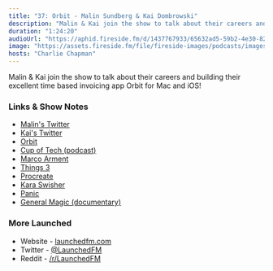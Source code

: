 ```yaml
---
title: "37: Orbit - Malin Sundberg & Kai Dombrowski"
description: "Malin & Kai join the show to talk about their careers and building their excellent time based invoicing app Orbit for Mac and iOS!"
duration: "1:24:20"
audioUrl: "https://aphid.fireside.fm/d/1437767933/65632ad5-59b2-4e30-82d1-13845dce07dd/e5407d54-8af7-4f9b-bc34-ea5ec29c8f60.mp3"
image: "https://assets.fireside.fm/file/fireside-images/podcasts/images/6/65632ad5-59b2-4e30-82d1-13845dce07dd/episodes/e/e5407d54-8af7-4f9b-bc34-ea5ec29c8f60/cover.jpg?v=1"
hosts: "Charlie Chapman"
---
```


<p>Malin &amp; Kai join the show to talk about their careers and building their excellent time based invoicing app Orbit for Mac and iOS!</p>

<h3>Links &amp; Show Notes</h3>

<ul>
<li><a href="https://twitter.com/malinsundberg" rel="nofollow">Malin&#39;s Twitter</a></li>
<li><a href="https://twitter.com/airkai" rel="nofollow">Kai&#39;s Twitter</a></li>
<li><a href="https://timeinorbit.com" rel="nofollow">Orbit</a></li>
<li><a href="http://cupof.tech" rel="nofollow">Cup of Tech (podcast)</a></li>
<li><a href="https://twitter.com/marcoarment" rel="nofollow">Marco Arment</a></li>
<li><a href="https://culturedcode.com/things/" rel="nofollow">Things 3</a></li>
<li><a href="https://procreate.art" rel="nofollow">Procreate</a></li>
<li><a href="https://twitter.com/karaswisher" rel="nofollow">Kara Swisher</a></li>
<li><a href="https://panic.com" rel="nofollow">Panic</a></li>
<li><a href="https://www.generalmagicthemovie.com" rel="nofollow">General Magic (documentary)</a></li>
</ul>

<h3>More Launched</h3>

<ul>
<li>Website - <a href="https://launchedfm.com" rel="nofollow">launchedfm.com</a></li>
<li>Twitter - <a href="https://twitter.com/launchedfm" rel="nofollow">@LaunchedFM</a></li>
<li>Reddit - <a href="https://www.reddit.com/r/LaunchedFM/" rel="nofollow">/r/LaunchedFM</a></li>
</ul>
